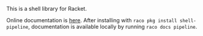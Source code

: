 This is a shell library for Racket.

Online documentation is [here](http://docs.racket-lang.org/shell-pipeline/index.html).
After installing with `raco pkg install shell-pipeline`, documentation
is available locally by running `raco docs pipeline`.

